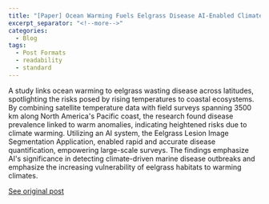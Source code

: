 ```yaml
---
title: "[Paper] Ocean Warming Fuels Eelgrass Disease AI-Enabled Climate Surveillance Insights"
excerpt_separator: "<!--more-->"
categories:
  - Blog
tags:
  - Post Formats
  - readability
  - standard
---
```

A study links ocean warming to eelgrass wasting disease across latitudes, spotlighting the risks posed by rising temperatures to coastal ecosystems. By combining satellite temperature data with field surveys spanning 3500 km along North America's Pacific coast, the research found disease prevalence linked to warm anomalies, indicating heightened risks due to climate warming. Utilizing an AI system, the Eelgrass Lesion Image Segmentation Application, enabled rapid and accurate disease quantification, empowering large-scale surveys. The findings emphasize AI's significance in detecting climate-driven marine disease outbreaks and emphasize the increasing vulnerability of eelgrass habitats to warming climates.

[See original post](https://aslopubs.onlinelibrary.wiley.com/doi/10.1002/lno.12152)
